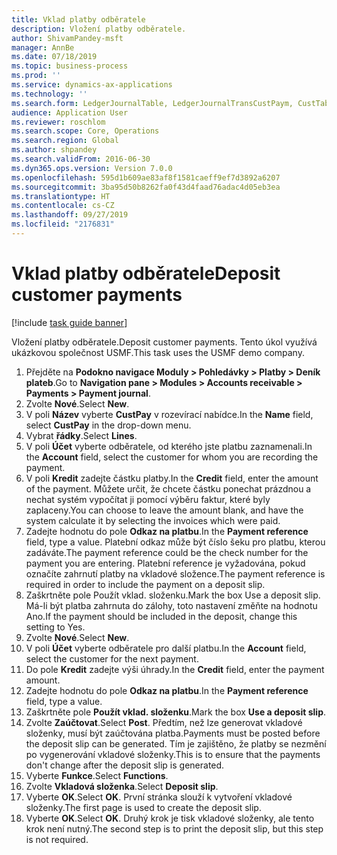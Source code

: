 ```yaml
---
title: Vklad platby odběratele
description: Vložení platby odběratele.
author: ShivamPandey-msft
manager: AnnBe
ms.date: 07/18/2019
ms.topic: business-process
ms.prod: ''
ms.service: dynamics-ax-applications
ms.technology: ''
ms.search.form: LedgerJournalTable, LedgerJournalTransCustPaym, CustTableLookup
audience: Application User
ms.reviewer: roschlom
ms.search.scope: Core, Operations
ms.search.region: Global
ms.author: shpandey
ms.search.validFrom: 2016-06-30
ms.dyn365.ops.version: Version 7.0.0
ms.openlocfilehash: 595d1b609ae83af8f1581caeff9ef7d3892a6207
ms.sourcegitcommit: 3ba95d50b8262fa0f43d4faad76adac4d05eb3ea
ms.translationtype: HT
ms.contentlocale: cs-CZ
ms.lasthandoff: 09/27/2019
ms.locfileid: "2176831"
---
```

# <a name="deposit-customer-payments"></a><span data-ttu-id="5434b-103">Vklad platby odběratele</span><span class="sxs-lookup"><span data-stu-id="5434b-103">Deposit customer payments</span></span>

[!include [task guide banner](../../includes/task-guide-banner.md)]

<span data-ttu-id="5434b-104">Vložení platby odběratele.</span><span class="sxs-lookup"><span data-stu-id="5434b-104">Deposit customer payments.</span></span> <span data-ttu-id="5434b-105">Tento úkol využívá ukázkovou společnost USMF.</span><span class="sxs-lookup"><span data-stu-id="5434b-105">This task uses the USMF demo company.</span></span>

1. <span data-ttu-id="5434b-106">Přejděte na **Podokno navigace Moduly > Pohledávky > Platby > Deník plateb**.</span><span class="sxs-lookup"><span data-stu-id="5434b-106">Go to **Navigation pane > Modules > Accounts receivable > Payments > Payment journal**.</span></span>
2. <span data-ttu-id="5434b-107">Zvolte **Nové**.</span><span class="sxs-lookup"><span data-stu-id="5434b-107">Select **New**.</span></span>
3. <span data-ttu-id="5434b-108">V poli **Název** vyberte **CustPay** v rozevírací nabídce.</span><span class="sxs-lookup"><span data-stu-id="5434b-108">In the **Name** field, select **CustPay** in the drop-down menu.</span></span>
4. <span data-ttu-id="5434b-109">Vybrat **řádky**.</span><span class="sxs-lookup"><span data-stu-id="5434b-109">Select **Lines**.</span></span>
5. <span data-ttu-id="5434b-110">V poli **Účet** vyberte odběratele, od kterého jste platbu zaznamenali.</span><span class="sxs-lookup"><span data-stu-id="5434b-110">In the **Account** field, select the customer for whom you are recording the payment.</span></span>
6. <span data-ttu-id="5434b-111">V poli **Kredit** zadejte částku platby.</span><span class="sxs-lookup"><span data-stu-id="5434b-111">In the **Credit** field, enter the amount of the payment.</span></span> <span data-ttu-id="5434b-112">Můžete určit, že chcete částku ponechat prázdnou a nechat systém vypočítat ji pomocí výběru faktur, které byly zaplaceny.</span><span class="sxs-lookup"><span data-stu-id="5434b-112">You can choose to leave the amount blank, and have the system calculate it by selecting the invoices which were paid.</span></span>  
7. <span data-ttu-id="5434b-113">Zadejte hodnotu do pole **Odkaz na platbu**.</span><span class="sxs-lookup"><span data-stu-id="5434b-113">In the **Payment reference** field, type a value.</span></span> <span data-ttu-id="5434b-114">Platební odkaz může být číslo šeku pro platbu, kterou zadáváte.</span><span class="sxs-lookup"><span data-stu-id="5434b-114">The payment reference could be the check number for the payment you are entering.</span></span> <span data-ttu-id="5434b-115">Platební reference je vyžadována, pokud označíte zahrnutí platby na vkladové složence.</span><span class="sxs-lookup"><span data-stu-id="5434b-115">The payment reference is required in order to include the payment on a deposit slip.</span></span>  
8. <span data-ttu-id="5434b-116">Zaškrtněte pole Použít vklad. složenku.</span><span class="sxs-lookup"><span data-stu-id="5434b-116">Mark the box Use a deposit slip.</span></span> <span data-ttu-id="5434b-117">Má-li být platba zahrnuta do zálohy, toto nastavení změňte na hodnotu Ano.</span><span class="sxs-lookup"><span data-stu-id="5434b-117">If the payment should be included in the deposit, change this setting to Yes.</span></span>  
9. <span data-ttu-id="5434b-118">Zvolte **Nové**.</span><span class="sxs-lookup"><span data-stu-id="5434b-118">Select **New**.</span></span>
10. <span data-ttu-id="5434b-119">V poli **Účet** vyberte odběratele pro další platbu.</span><span class="sxs-lookup"><span data-stu-id="5434b-119">In the **Account** field, select the customer for the next payment.</span></span>
11. <span data-ttu-id="5434b-120">Do pole **Kredit** zadejte výši úhrady.</span><span class="sxs-lookup"><span data-stu-id="5434b-120">In the **Credit** field, enter the payment amount.</span></span>
12. <span data-ttu-id="5434b-121">Zadejte hodnotu do pole **Odkaz na platbu**.</span><span class="sxs-lookup"><span data-stu-id="5434b-121">In the **Payment reference** field, type a value.</span></span>
13. <span data-ttu-id="5434b-122">Zaškrtněte pole **Použít vklad. složenku**.</span><span class="sxs-lookup"><span data-stu-id="5434b-122">Mark the box **Use a deposit slip**.</span></span>
14. <span data-ttu-id="5434b-123">Zvolte **Zaúčtovat**.</span><span class="sxs-lookup"><span data-stu-id="5434b-123">Select **Post**.</span></span> <span data-ttu-id="5434b-124">Předtím, než lze generovat vkladové složenky, musí být zaúčtována platba.</span><span class="sxs-lookup"><span data-stu-id="5434b-124">Payments must be posted before the deposit slip can be generated.</span></span> <span data-ttu-id="5434b-125">Tím je zajištěno, že platby se nezmění po vygenerování vkladové složenky.</span><span class="sxs-lookup"><span data-stu-id="5434b-125">This is to ensure that the payments don't change after the deposit slip is generated.</span></span>  
15. <span data-ttu-id="5434b-126">Vyberte **Funkce**.</span><span class="sxs-lookup"><span data-stu-id="5434b-126">Select **Functions**.</span></span>
16. <span data-ttu-id="5434b-127">Zvolte **Vkladová složenka**.</span><span class="sxs-lookup"><span data-stu-id="5434b-127">Select **Deposit slip**.</span></span>
17. <span data-ttu-id="5434b-128">Vyberte **OK**.</span><span class="sxs-lookup"><span data-stu-id="5434b-128">Select **OK**.</span></span> <span data-ttu-id="5434b-129">První stránka slouží k vytvoření vkladové složenky.</span><span class="sxs-lookup"><span data-stu-id="5434b-129">The first page is used to create the deposit slip.</span></span>  
18. <span data-ttu-id="5434b-130">Vyberte **OK**.</span><span class="sxs-lookup"><span data-stu-id="5434b-130">Select **OK**.</span></span> <span data-ttu-id="5434b-131">Druhý krok je tisk vkladové složenky, ale tento krok není nutný.</span><span class="sxs-lookup"><span data-stu-id="5434b-131">The second step is to print the deposit slip, but this step is not required.</span></span>  

